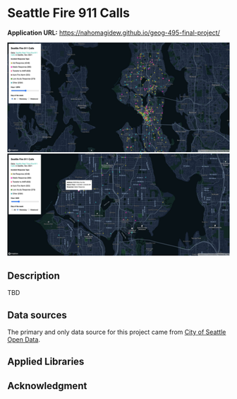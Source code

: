 # Seattle Fire 911 Calls

**Application URL:** https://nahomagidew.github.io/geog-495-final-project/

![Overview of web app](assets/screenshot1.png)
![Popup details](assets/screenshot2.jpeg)
## Description
TBD

## Data sources
The primary and only data source for this project came from [City of Seattle Open Data](https://data.seattle.gov/Public-Safety/Seattle-Real-Time-Fire-911-Calls/kzjm-xkqj).

## Applied Libraries

## Acknowledgment
